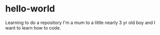 # hello-world
Learning to do a repository
I'm a mum to a little nearly 3 yr old boy and I want to learn how to code.
